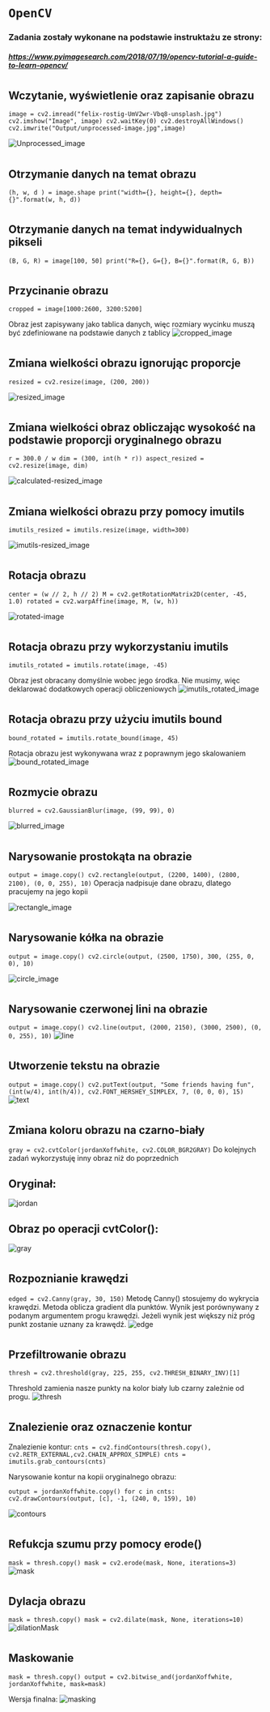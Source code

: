 # `OpenCV`

### Zadania zostały wykonane na podstawie instruktażu ze strony:
##### https://www.pyimagesearch.com/2018/07/19/opencv-tutorial-a-guide-to-learn-opencv/


#
## Wczytanie, wyświetlenie oraz zapisanie obrazu

`image = cv2.imread("felix-rostig-UmV2wr-Vbq8-unsplash.jpg")
cv2.imshow("Image", image)
cv2.waitKey(0)
cv2.destroyAllWindows()
cv2.imwrite("Output/unprocessed-image.jpg",image)`


![Unprocessed_image](Output/unprocessed-image.jpg)

# 
## Otrzymanie danych na temat obrazu

`(h, w, d ) = image.shape
print("width={}, height={}, depth={}".format(w, h, d))
`

# 
## Otrzymanie danych na temat indywidualnych pikseli

`(B, G, R) = image[100, 50]
print("R={}, G={}, B={}".format(R, G, B))`

# 
## Przycinanie obrazu

`cropped = image[1000:2600, 3200:5200]
`

Obraz jest zapisywany jako tablica danych, więc rozmiary wycinku muszą być zdefiniowane na podstawie danych z tablicy 
![cropped_image](Output/cropped-image.jpg)

# 
## Zmiana wielkości obrazu ignorując proporcje

`resized = cv2.resize(image, (200, 200))
`

![resized_image](Output/resized-image.jpg)


# 
## Zmiana wielkości obraz obliczając wysokość na podstawie proporcji oryginalnego obrazu

`r = 300.0 / w
dim = (300, int(h * r))
aspect_resized = cv2.resize(image, dim)
`

![calculated-resized_image](Output/aspect_resized-image.jpg)
# 
## Zmiana wielkości obrazu przy pomocy imutils

`imutils_resized = imutils.resize(image, width=300)
`

![imutils-resized_image](Output/imutils_resized-image.jpg)
# 
## Rotacja obrazu

`center = (w // 2, h // 2)
M = cv2.getRotationMatrix2D(center, -45, 1.0)
rotated = cv2.warpAffine(image, M, (w, h))
`

![rotated-image](Output/rotated-image.jpg)
# 
## Rotacja obrazu przy wykorzystaniu imutils

`imutils_rotated = imutils.rotate(image, -45)
`

Obraz jest obracany domyślnie wobec jego środka. Nie musimy, więc deklarować dodatkowych operacji obliczeniowych
![imutils_rotated_image](Output/imutils_rotated-image.jpg)
# 
## Rotacja obrazu przy użyciu imutils bound

`bound_rotated = imutils.rotate_bound(image, 45)
`

Rotacja obrazu jest wykonywana wraz z poprawnym jego skalowaniem
![bound_rotated_image](Output/bound_rotated-image.jpg)


# 
## Rozmycie obrazu

`blurred = cv2.GaussianBlur(image, (99, 99), 0)
`

![blurred_image](Output/blurred-image.jpg)
# 
## Narysowanie prostokąta na obrazie

`
output = image.copy()
cv2.rectangle(output, (2200, 1400), (2800, 2100), (0, 0, 255), 10)
`
Operacja nadpisuje dane obrazu, dlatego pracujemy na jego kopii

![rectangle_image](Output/rectangle-image.jpg)
# 
## Narysowanie kółka na obrazie

`output = image.copy()
cv2.circle(output, (2500, 1750), 300, (255, 0, 0), 10)
`

![circle_image](Output/circle-image.jpg)

#
## Narysowanie czerwonej lini na obrazie
`
output = image.copy()
cv2.line(output, (2000, 2150), (3000, 2500), (0, 0, 255), 10)
`
![line](Output/line-image.jpg)

#
## Utworzenie tekstu na obrazie
`
output = image.copy()
cv2.putText(output, "Some friends having fun", (int(w/4), int(h/4)),
	cv2.FONT_HERSHEY_SIMPLEX, 7, (0, 0, 0), 15)
`
![text](Output/text-image.jpg)

#
## Zmiana koloru obrazu na czarno-biały
`
gray = cv2.cvtColor(jordanXoffwhite, cv2.COLOR_BGR2GRAY)
`
Do kolejnych zadań wykorzystuję inny obraz niż do poprzednich

## Oryginał:
![jordan](JordanXOffWhite.PNG)

## Obraz po operacji cvtColor():
![gray](Output/gray.jpg)

#
## Rozpoznianie krawędzi
`
edged = cv2.Canny(gray, 30, 150)
`
Metodę Canny() stosujemy do wykrycia krawędzi. Metoda oblicza gradient dla punktów. Wynik jest porównywany z podanym argumentem progu krawędzi. Jeżeli wynik jest większy niż próg punkt zostanie uznany za krawędź.
![edge](Output/edged.jpg)

#
## Przefiltrowanie obrazu
`
thresh = cv2.threshold(gray, 225, 255, cv2.THRESH_BINARY_INV)[1]
`

Threshold zamienia nasze punkty na kolor biały lub czarny zależnie od progu.
![thresh](Output/thresh.jpg)

#
## Znalezienie oraz oznaczenie kontur

Znalezienie kontur:
`
cnts = cv2.findContours(thresh.copy(), cv2.RETR_EXTERNAL,cv2.CHAIN_APPROX_SIMPLE)
cnts = imutils.grab_contours(cnts)
`

Narysowanie kontur na kopii oryginalnego obrazu:

`output = jordanXoffwhite.copy()
for c in cnts:
    cv2.drawContours(output, [c], -1, (240, 0, 159), 10)
`

![contours](Output/contours.jpg)

#
## Refukcja szumu przy pomocy erode()
`
mask = thresh.copy()
mask = cv2.erode(mask, None, iterations=3)
`
![mask](Output/mask.jpg)


#
## Dylacja obrazu
`
mask = thresh.copy()
mask = cv2.dilate(mask, None, iterations=10)
`
![dilationMask](Output/dilationMask.jpg)

#
## Maskowanie 
`
mask = thresh.copy()
output = cv2.bitwise_and(jordanXoffwhite, jordanXoffwhite, mask=mask)
`

Wersja finalna:
![masking](Output/masking.jpg)